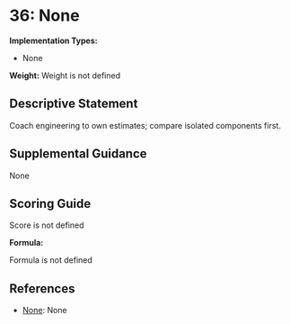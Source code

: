 # 36: None

**Implementation Types:**

- None

**Weight:** Weight is not defined

## Descriptive Statement

Coach engineering to own estimates; compare isolated components first.

## Supplemental Guidance

None

## Scoring Guide

Score is not defined

**Formula:**

Formula is not defined

## References

- [None](None): None
